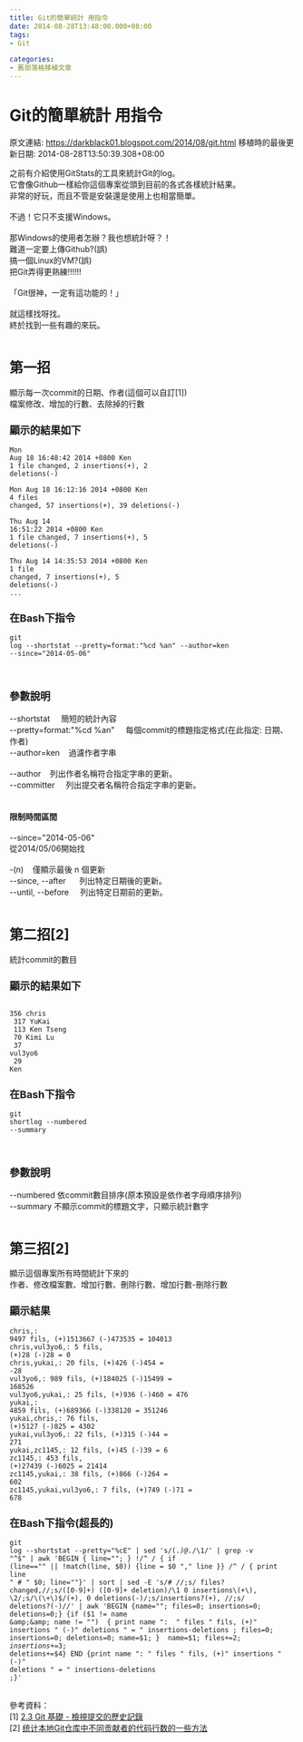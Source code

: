```yaml
---
title: Git的簡單統計 用指令
date: 2014-08-28T13:48:00.000+08:00
tags: 
- Git

categories:
- 舊部落格移植文章
---
```


# Git的簡單統計 用指令

原文連結: https://darkblack01.blogspot.com/2014/08/git.html
移植時的最後更新日期: 2014-08-28T13:50:39.308+08:00

之前有介紹使用GitStats的工具來統計Git的log。<br />它會像Github一樣給你這個專案從頭到目前的各式各樣統計結果。<br />非常的好玩，而且不管是安裝還是使用上也相當簡單。<br /><br />不過！它只不支援Windows。<br /><br />那Windows的使用者怎辦？我也想統計呀？！<br />難道一定要上傳Github?(誤)<br />搞一個Linux的VM?(誤)<br />把Git弄得更熟練!!!!!!<br /><br />「Git很神，一定有這功能的！」<br /><br />就這樣找呀找。<br />終於找到一些有趣的來玩。<br /><br /><h2><span style="font-size: x-large;">第一招</span></h2>顯示每一次commit的日期、作者(這個可以自訂[1])<br />檔案修改、增加的行數、去除掉的行數<br /><h3><span style="font-size: large;">顯示的結果如下</span></h3><pre class="prettyprint"><code class="language-bash">Mon Aug 18 16:48:42 2014 +0800 Ken<br />1 file changed, 2 insertions(+), 2 deletions(-)<br /><br />Mon Aug 18 16:12:16 2014 +0800 Ken<br />4 files changed, 57 insertions(+), 39 deletions(-)<br /><br />Thu Aug 14 16:51:22 2014 +0800 Ken<br />1 file changed, 7 insertions(+), 5 deletions(-)<br /><br />Thu Aug 14 14:35:53 2014 +0800 Ken<br />1 file changed, 7 insertions(+), 5 deletions(-)<br />...</code></pre><h3><span style="font-size: large;">在Bash下指令</span></h3><pre class="prettyprint"><code class="language-bash">git log --shortstat --pretty=format:"%cd %an" --author=ken --since="2014-05-06"</code></pre><br /><h3><span style="font-size: large;">參數說明</span></h3>--shortstat &nbsp; &nbsp; 簡短的統計內容<br />--pretty=format:"%cd %an" &nbsp; &nbsp; 每個commit的標題指定格式(在此指定: 日期、作者)<br />--author=ken &nbsp; &nbsp;過濾作者字串<br /><br />--author &nbsp; &nbsp;列出作者名稱符合指定字串的更新。<br />--committer &nbsp; &nbsp; 列出提交者名稱符合指定字串的更新。<br /><br /><h4><b>限制時間區間</b></h4>--since="2014-05-06"<br />從2014/05/06開始找<br /><br />-(n) &nbsp; &nbsp;僅顯示最後 n 個更新<br />--since, --after &nbsp; &nbsp; &nbsp;列出特定日期後的更新。<br />--until, --before &nbsp; &nbsp; 列出特定日期前的更新。<br /><br /><h2><span style="font-size: x-large;">第二招[2]</span></h2>統計commit的數目<br /><h3><span style="font-size: large;">顯示的結果如下</span></h3><pre class="prettyprint"><code class="language-bash">   356  chris<br />   317  YuKai<br />   113  Ken Tseng<br />    70  Kimi Lu<br />    37  vul3yo6<br />    29  Ken</code></pre><h3><span style="font-size: large;">在Bash下指令</span></h3><pre class="prettyprint"><code class="language-bash">git shortlog --numbered --summary</code></pre><br /><h3><span style="font-size: large;">參數說明</span></h3>--numbered  依commit數目排序(原本預設是依作者字母順序排列)<br />--summary  不顯示commit的標題文字，只顯示統計數字<br /><br /><h2><span style="font-size: x-large;">第三招[2]</span></h2>顯示這個專案所有時間統計下來的<br />作者、修改檔案數、增加行數、刪除行數、增加行數-刪除行數<br /><h3><span style="font-size: large;">顯示結果</span></h3><pre class="prettyprint"><code class="language-bash">chris,:  9497 fils, (+)1513667 (-)473535 = 104013<br />chris,vul3yo6,:  5 fils, (+)28 (-)28 = 0<br />chris,yukai,:  20 fils, (+)426 (-)454 = -28<br />vul3yo6,:  989 fils, (+)184025 (-)15499 = 168526<br />vul3yo6,yukai,:  25 fils, (+)936 (-)460 = 476<br />yukai,:  4859 fils, (+)689366 (-)338120 = 351246<br />yukai,chris,:  76 fils, (+)5127 (-)825 = 4302<br />yukai,vul3yo6,:  22 fils, (+)315 (-)44 = 271<br />yukai,zc1145,:  12 fils, (+)45 (-)39 = 6<br />zc1145,:  453 fils, (+)27439 (-)6025 = 21414<br />zc1145,yukai,:  38 fils, (+)866 (-)264 = 602<br />zc1145,yukai,vul3yo6,: 7 fils, (+)749 (-)71 = 678</code></pre><h3><span style="font-size: large;">在Bash下指令(超長的)</span></h3><pre class="prettyprint"><code class="language-bash">git log --shortstat --pretty="%cE" | sed 's/\(.*\)@.*/\1/' | grep -v "^$" | awk 'BEGIN { line=""; } !/^ / { if (line=="" || !match(line, $0)) {line = $0 "," line }} /^ / { print line " # " $0; line=""}' | sort | sed -E 's/# //;s/ files? changed,//;s/([0-9]+) ([0-9]+ deletion)/\1 0 insertions\(+\), \2/;s/\(\+\)$/\(\+\), 0 deletions\(-\)/;s/insertions?\(\+\), //;s/ deletions?\(-\)//' | awk 'BEGIN  {name=""; files=0; insertions=0; deletions=0;}  {if ($1 != name &amp;&amp; name != "")  { print name ":  " files " fils, (+)" insertions " (-)" deletions " = " insertions-deletions ; files=0; insertions=0; deletions=0; name=$1; }  name=$1; files+=$2; insertions+=$3; deletions+=$4} END {print name ": " files " fils, (+)" insertions " (-)" deletions " = " insertions-deletions ;}'</code></pre><br />參考資料：<br />[1]&nbsp;<a href="http://git-scm.com/book/zh-tw/Git-%E5%9F%BA%E7%A4%8E-%E6%AA%A2%E8%A6%96%E6%8F%90%E4%BA%A4%E7%9A%84%E6%AD%B7%E5%8F%B2%E8%A8%98%E9%8C%84" target="_blank">2.3 Git 基礎 - 檢視提交的歷史記錄</a><br />[2] <a href="http://blog.eisneim.com/articles/2014-8-16-git-analize-caulculate-contribution.html" target="_blank">统计本地Git仓库中不同贡献者的代码行数的一些方法</a>
